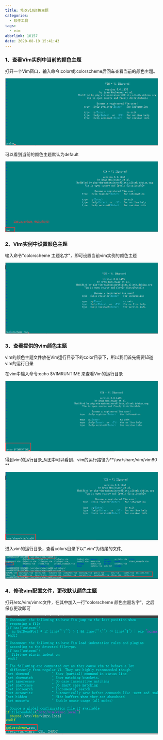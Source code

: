 ```yaml
---
title: 修改vim颜色主题
categories:
  - 软件工具
tags:
  - vim
abbrlink: 10157
date: 2020-08-10 15:41:43
---
```

### 1、查看Vim实例中当前的颜色主题

打开一个Vim窗口，输入命令:color或:colorscheme后回车查看当前的颜色主题。

![1](../images/1.png)

可以看到当前的颜色主题默认为default

![2](../images/2.jpg)

### 2、Vim实例中设置颜色主题

输入命令"colorscheme 主题名字"，即可设置当前vim实例的颜色主题

![image-20200529164402398](../images/image-20200529164402398.png)

### 3、查看提供的vim颜色主题

vim的颜色主题文件放在Vim运行目录下的color目录下，所以我们首先需要知道vim的运行目录

在vim中输入命令:echo $VIMRUNTIME 来查看Vim的运行目录

![image-20200529164627411](../images/image-20200529164627411.png)

得到vim的运行目录,从图中可以看到，vim的运行路径为**/usr/share/vim/vim80 **

![image-20200529164701675](../images/image-20200529164701675.png)

进入vim的运行目录，查看colors目录下以“.vim”为结尾的文件,

![image-20200529164907460](../images/image-20200529164907460.png)

### 4、修改vim配置文件，更改默认颜色主题

打开/etc/vim/vimrc文件，在其中加入一行"colorscheme 颜色主题名字"，之后保存更改即可

![image-20200529165041227](../images/image-20200529165041227.png)